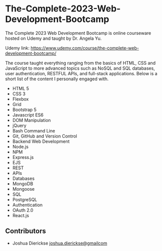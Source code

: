 # The-Complete-2023-Web-Development-Bootcamp

The Complete 2023 Web Development Bootcamp is online courseware hosted on Udemy and taught by Dr. Angela Yu.

Udemy link: https://www.udemy.com/course/the-complete-web-development-bootcamp/

The course taught everything ranging from the basics of HTML, CSS and JavaScript to more advanced topics such as NoSQL and SQL databases, user authentication, RESTFUL APIs, and full-stack applications.
Below is a short list of the content I personally engaged with.

 - HTML 5
 - CSS 3
 - Flexbox
 - Grid
 - Bootstrap 5
 - Javascript ES6
 - DOM Manipulation
 - jQuery
 - Bash Command Line
 - Git, GitHub and Version Control
 - Backend Web Development
 - Node.js
 - NPM
 - Express.js
 - EJS
 - REST
 - APIs
 - Databases
 - MongoDB
 - Mongoose
 - SQL
 - PostgreSQL
 - Authentication
 - OAuth 2.0
 - React.js

## Contributors

- Joshua Dierickse <joshua.dierickse@gmailcom>
